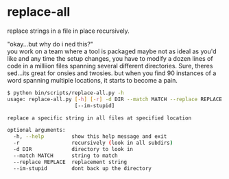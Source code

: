 # replace-all
replace strings in a file in place recursively.

"okay...but why do i ned this?"
<br>
you work on a team where a tool is packaged maybe not as ideal as you'd like and any time the setup changes, you have to modify a dozen lines of code in a milliion files spanning several different directories. Sure, theres sed...its  great for onsies and twosies. but when you find 90 instances of a word spanning multiple locations, it starts to become a pain.
<br>
```bash
$ python bin/scripts/replace-all.py -h
usage: replace-all.py [-h] [-r] -d DIR --match MATCH --replace REPLACE
                      [--im-stupid]

replace a specific string in all files at specified location

optional arguments:
  -h, --help         show this help message and exit
  -r                 recursively (look in all subdirs)
  -d DIR             directory to look in
  --match MATCH      string to match
  --replace REPLACE  replacement string
  --im-stupid        dont back up the directory
```
<br>
